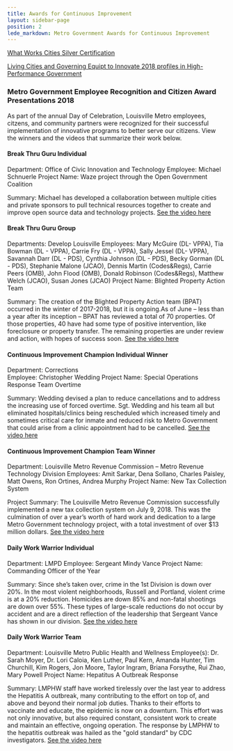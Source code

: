 ```yaml
---
title: Awards for Continuous Improvement
layout: sidebar-page
position: 2
lede_markdown: Metro Government Awards for Continuous Improvement
---
```


[What Works Cities Silver Certification](https://medium.com/what-works-cities-certification/louisville-a-data-savvy-approach-from-louielab-to-louiestat-6801da2b3d5a?_sm_au_=iZVPf5QL1DrpHSfQ)

[Living Cities and Governing Equipt to Innovate 2018 profiles in High-Performance Government](http://www.governing.com/equipt/cities-make-progress-face-continuing-challenges-in-governing-well-survey.html?_sm_au_=iZVPf5QL1DrpHSfQ)

### Metro Government Employee Recognition and Citizen Award Presentations 2018

As part of the annual Day of Celebration, Louisville Metro employees, citzens, and community partners were recognized for their successful implementation of innovative programs to better serve our citizens. View the winners and the videos that summarize their work below.

#### Break Thru Guru Individual
Department: Office of Civic Innovation and Technology 
Employee: Michael Schnuerle 
Project Name: Waze project through the Open Government Coalition  

Summary: Michael has developed a collaboration between multiple cities and private sponsors to pull technical resources together to create and improve open source data and technology projects. [See the video here](https://www.youtube.com/watch?v=I7EGXCgIaLY&list=PL6won4yJDZObzVnGHXeRowOG2tPx3GuXT&index=7&t=0s) 

#### Break Thru Guru Group
Departments: Develop Louisville 
Employees: Mary McGuire (DL- VPPA), Tia Bowman (DL - VPPA), Carrie Fry (DL - VPPA), Sally Jessel (DL- VPPA), Savannah Darr (DL - PDS), Cynthia Johnson (DL - PDS), Becky Gorman (DL - PDS), Stephanie Malone (JCAO), Dennis Martin (Codes&Regs), Carrie Peers (OMB), John Flood (OMB), Donald Robinson (Codes&Regs), Matthew Welch (JCAO), Susan Jones (JCAO)
Project Name: Blighted Property Action Team  

Summary: The creation of the Blighted Property Action team (BPAT) occurred in the winter of 2017-2018, but it is ongoing.As of June – less than a year after its inception – BPAT has reviewed a total of 70 properties. Of those properties, 40 have had some type of positive intervention, like foreclosure or property transfer. The remaining properties are under review and action, with hopes of success soon. [See the video here](?)

#### Continuous Improvement Champion Individual Winner
Department: Corrections  
Employee: Christopher Wedding
Project Name: Special Operations Response Team Overtime 

Summary: Wedding devised a plan to reduce cancellations and to address the increasing use of forced overtime. Sgt. Wedding and his team all but eliminated hospitals/clinics being rescheduled which increased timely and sometimes critical care for inmate and reduced risk to Metro Government that could arise from a clinic appointment had to be cancelled. [See the video here](https://www.youtube.com/watch?v=IMBs-X3_ZTs&t=0s&index=4&list=PL6won4yJDZObzVnGHXeRowOG2tPx3GuXT)

#### Continuous Improvement Champion Team Winner
Department: Louisville Metro Revenue Commission – Metro Revenue Technology Division
Employees: Amit Sarkar, Dena Sollano, Charles Paisley, Matt Owens, Ron Ortines, Andrea Murphy 
Project Name: New Tax Collection System 

Project Summary: The Louisville Metro Revenue Commission successfully implemented a new tax collection system on July 9, 2018.  This was the culmination of over a year’s worth of hard work and dedication to a large Metro Government technology project, with a total investment of over $13 million dollars. [See the video here](?)

#### Daily Work Warrior Individual
Department: LMPD
Employee: Sergeant Mindy Vance
Project Name:  Commanding Officer of the Year

Summary: Since she’s taken over, crime in the 1st Division is down over 20%. In the most violent neighborhoods, Russell and Portland, violent crime is at a 20% reduction.  Homicides are down 85% and non-fatal shootings are down over 55%. These types of large-scale reductions do not occur by accident and are a direct reflection of the leadership that Sergeant Vance has shown in our division.  [See the video here](https://www.youtube.com/watch?v=M0IILz5x38Y&t=0s&index=3&list=PL6won4yJDZObzVnGHXeRowOG2tPx3GuXT)

#### Daily Work Warrior Team
Department: Louisville Metro Public Health and Wellness
Employee(s): Dr. Sarah Moyer, Dr. Lori Caloia, Ken Luther, Paul Kern, Amanda Hunter, Tim Churchill, Kim Rogers, Jon Moore, Taylor Ingram, Briana Forsythe, Rui Zhao, Mary Powell 
Project Name: Hepatitus A Outbreak Response  

Summary: LMPHW staff have worked tirelessly over the last year to address the Hepatitis A outbreak, many contributing to the effort on top of, and above and beyond their normal job duties.  Thanks to their efforts to vaccinate and educate, the epidemic is now on a downturn. This effort was not only innovative, but also required constant, consistent work to create and maintain an effective, ongoing operation. The response by LMPHW to the hepatitis outbreak was hailed as the "gold standard" by CDC investigators. [See the video here](https://www.youtube.com/watch?v=LVLXgaDSOUA&t=0s&index=2&list=PL6won4yJDZObzVnGHXeRowOG2tPx3GuXT)
  
